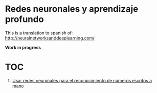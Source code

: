 # Redes neuronales y aprendizaje profundo

This is a translation to spanish of: http://neuralnetworksanddeeplearning.com/

**Work in progress**

# TOC

1. [Usar redes neuronales para el reconocimiento de números escritos a mano]()
